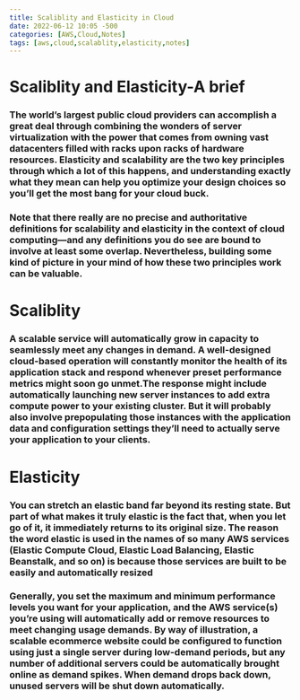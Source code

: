 ```yaml
---
title: Scaliblity and Elasticity in Cloud
date: 2022-06-12 10:05 -500
categories: [AWS,Cloud,Notes]
tags: [aws,cloud,scalablity,elasticity,notes]
---
```


# **Scaliblity and Elasticity-A brief**
### The world’s largest public cloud providers can accomplish a great deal through combining the wonders of server virtualization with the power that comes from owning vast datacenters filled with racks upon racks of hardware resources. Elasticity and scalability are the two key principles through which a lot of this happens, and understanding exactly what they mean can help you optimize your design choices so you’ll get the most bang for your cloud buck.

### Note that there really are no precise and authoritative definitions for scalability and elasticity in the context of cloud computing—and any definitions you do see are bound to involve at least some overlap. Nevertheless, building some kind of picture in your mind of how these two principles work can be valuable.

# **Scaliblity**
### A scalable service will automatically grow in capacity to seamlessly meet any changes in demand. A well-designed cloud-based operation will constantly monitor the health of its application stack and respond whenever preset performance metrics might soon go unmet.The response might include automatically launching new server instances to add extra compute power to your existing cluster. But it will probably also involve prepopulating those instances with the application data and configuration settings they’ll need to actually serve your application to your clients.

# **Elasticity**
### You can stretch an elastic band far beyond its resting state. But part of what makes it truly elastic is the fact that, when you let go of it, it immediately returns to its original size. The reason the word elastic is used in the names of so many AWS services (Elastic Compute Cloud, Elastic Load Balancing, Elastic Beanstalk, and so on) is because those services are built to be easily and automatically resized

### Generally, you set the maximum and minimum performance levels you want for your application, and the AWS service(s) you’re using will automatically add or remove resources to meet changing usage demands. By way of illustration, a scalable ecommerce website could be configured to function using just a single server during low-demand periods, but any number of additional servers could be automatically brought online as demand spikes. When demand drops back down, unused servers will be shut down automatically.
